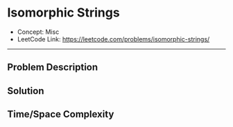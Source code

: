 # Isomorphic Strings

- Concept: Misc
- LeetCode Link: https://leetcode.com/problems/isomorphic-strings/

---

## Problem Description

## Solution

## Time/Space Complexity

